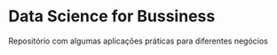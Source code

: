 # Data Science for Bussiness
 Repositório com algumas aplicações práticas para diferentes negócios 
